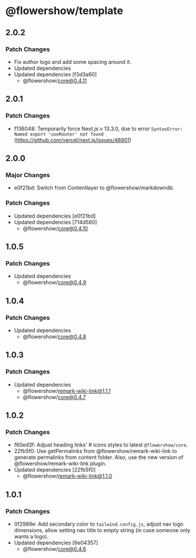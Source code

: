 # @flowershow/template

## 2.0.2

### Patch Changes

- Fix author logo and add some spacing around it.
- Updated dependencies
- Updated dependencies [f3d3a60]
  - @flowershow/core@0.4.11

## 2.0.1

### Patch Changes

- f136048: Temporarily force Next.js v 13.3.0, due to error `SyntaxError: Named export 'useRouter' not found` (https://github.com/vercel/next.js/issues/48801)

## 2.0.0

### Major Changes

- e0f21bd: Switch from Contentlayer to @flowershow/markdowndb.

### Patch Changes

- Updated dependencies [e0f21bd]
- Updated dependencies [714d580]
  - @flowershow/core@0.4.10

## 1.0.5

### Patch Changes

- Updated dependencies
  - @flowershow/core@0.4.9

## 1.0.4

### Patch Changes

- Updated dependencies
  - @flowershow/core@0.4.8

## 1.0.3

### Patch Changes

- Updated dependencies
  - @flowershow/remark-wiki-link@1.1.1
  - @flowershow/core@0.4.7

## 1.0.2

### Patch Changes

- f60ed3f: Adjust heading links' # icons styles to latest `@flowershow/core`.
- 22fb5f0: Use getPermalinks from @flowershow/remark-wiki-link to generate permalinks from content folder. Also, use the new version of @flowershow/remark-wiki-link plugin.
- Updated dependencies [22fb5f0]
  - @flowershow/remark-wiki-link@1.1.0

## 1.0.1

### Patch Changes

- 0f2989e: Add secondary color to `tailwind.config.js`, adjust nav logo dimensions, allow setting nav title to empty string (in case someone only wants a logo).
- Updated dependencies [6e04357]
  - @flowershow/core@0.4.6

